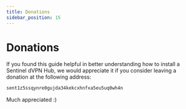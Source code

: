 ```yaml
---
title: Donations
sidebar_position: 15
---
```


# Donations

If you found this guide helpful in better understanding how to install a Sentinel dVPN Hub, we would appreciate it if you consider leaving a donation at the following address:

```bash
sent1z5ssqynre0gujda34kekcxhnfxa5eu5uq0wh4n
```

Much appreciated :)